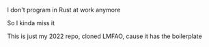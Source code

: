 
I don't program in Rust at work anymore

So I kinda miss it

This is just my 2022 repo, cloned LMFAO, cause it has the boilerplate